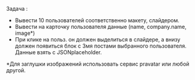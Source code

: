 Задача :
 - Вывести 10 пользователей соответственно макету, слайдером.
 - Вывести на карточку пользователя данные (name, company.name, image*)
 - При клике на польз. он должен выделиться в слайдере, а внизу должен появиться блок с 3мя постами выбранного пользователя. Данные взять с JSONplaceholder.

  *Для заглушки изображений использовать сервис pravatar или любой другой.

